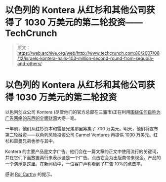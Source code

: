 # 以色列的 Kontera 从红杉和其他公司获得了 1030 万美元的第二轮投资——TechCrunch

> 原文：<https://web.archive.org/web/http://www.techcrunch.com:80/2007/08/12/israels-kontera-nails-103-million-second-round-from-sequoia-and-others/>

# 以色列的 Kontera 从红杉和其他公司获得 1030 万美元的第二轮投资

以色列创业公司 Kontera (尽管他们的官方总部在三藩市)正在利用[围绕任何自称为广告网络的东西的全面财源](https://web.archive.org/web/20220306230533/http://www.beta.techcrunch.com/2007/08/09/mediawhiz-latest-ad-network-for-sale/)大捞一笔。

一年前，他们从红杉资本和雷曼兄弟那里筹集了 700 万美元。明天，他们将宣布第二轮融资——以色列风险投资公司 Carmel Ventures 再提供 1030 万美元。红杉和雷曼兄弟也参与其中。

Kontera 的主要产品是文字广告。他们会在一篇文章的正文中使用流行的关键词，并在它们下面放置两行来表示这是一个广告。点击它会为出版商带来现金。产品的一个演示是[这里](https://web.archive.org/web/20220306230533/http://kontera.com/demo.aspx)。在新闻稿中，一位客户声称看到了广告 10%的点击率。

感谢 [Roi Carthy](https://web.archive.org/web/20220306230533/http://www.roicarthy.com/) 的提示。